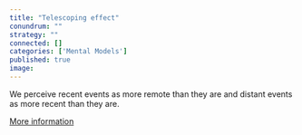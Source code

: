 ```yaml
---
title: "Telescoping effect"
conundrum: ""
strategy: ""
connected: []
categories: ['Mental Models']
published: true
image: 
---
```


We perceive recent events as more remote than they are and distant events as more recent than they are.

[More information](https://en.wikipedia.org/wiki/Telescoping_effect)


